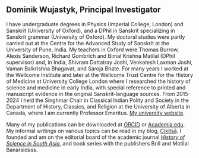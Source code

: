 ## Dominik Wujastyk, Principal Investigator

I have undergraduate degrees in Physics (Imperial College, London) and Sanskrit (University of Oxford), and a DPhil in Sanskrit specializing in Sanskrit grammar (University of Oxford). My doctoral studies were partly carried out at the Centre for the Advanced Study of Sanskrit at the University of Pune, India. My teachers in Oxford were Thomas Burrow, Alexis Sanderson, Richard Gombrich and Bimal Krishna Matilal (DPhil supervisor) and, in India, Shivram Dattatray Joshi, Venkatesh Laxman Joshi, Vaman Balkrishna Bhagavat, and Saroja Bhate. For many years I worked at the Wellcome Institute and later at the Wellcome Trust Centre for the History of Medicine at University College London where I researched the history of science and medicine in early India, with special reference to printed and manuscript evidence in the original Sanskrit-language sources. From 2015-2024 I held the Singhmar Chair in Classical Indian Polity and Society in the Department of History, Classics, and Religion at the University of Alberta in Canada, where I am currently Professor Emeritus. [My university website](https://apps.ualberta.ca/directory/person/wujastyk).

Many of my publications can be downloaded at [ORCID](https://orcid.org/0000-0003-0216-6381) or [Academia.edu](https://ualberta.academia.edu/DominikWujastyk). My informal writings on various topics can be read in my blog, [Cikitsā](http://cikitsa.blogspot.com). I founded and am on the editorial board of the academic journal _[History of Science in South Asia](https://hssa-journal.org/)_, and book series with the publishers Brill and Motilal Banarsidass.
